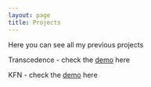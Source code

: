 ```yaml
---
layout: page
title: Projects
---
```


Here you can see all my previous projects

Transcedence - check the [demo](http://suhaas-livcd.github.io/Projects/NSS_Transcedence/index.html) here

KFN - check the [demo](http://suhaas-livcd.github.io/Projects/KFN/index.html) here
